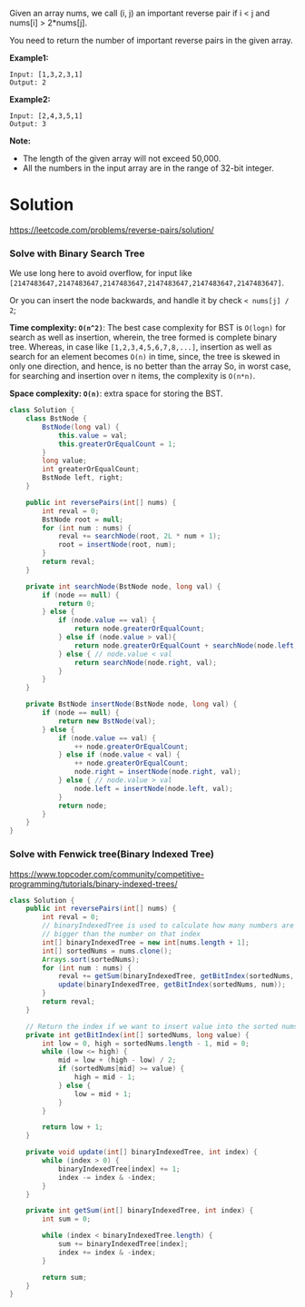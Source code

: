 Given an array nums, we call (i, j) an important reverse pair if i < j and nums[i] > 2*nums[j].

You need to return the number of important reverse pairs in the given array.

__Example1:__

```
Input: [1,3,2,3,1]
Output: 2
```

__Example2:__

```
Input: [2,4,3,5,1]
Output: 3
```

__Note:__

* The length of the given array will not exceed 50,000.  
* All the numbers in the input array are in the range of 32-bit integer.  

# Solution

https://leetcode.com/problems/reverse-pairs/solution/

### Solve with Binary Search Tree

We use long here to avoid overflow, for input like ```[2147483647,2147483647,2147483647,2147483647,2147483647,2147483647]```.

Or you can insert the node backwards, and handle it by check `< nums[j] / 2`;

__Time complexity: `O(n^2)`__: The best case complexity for BST is `O(logn)` for search as well as insertion, wherein, the tree formed is complete binary tree. Whereas, in case like `[1,2,3,4,5,6,7,8,...]`, insertion as well as search for an element becomes `O(n)` in time, since, the tree is skewed in only one direction, and hence, is no better than the array
So, in worst case, for searching and insertion over n items, the complexity is `O(n*n)`.

__Space complexity: `O(n)`__: extra space for storing the BST.

```java
class Solution {
    class BstNode {
        BstNode(long val) {
            this.value = val;
            this.greaterOrEqualCount = 1;
        }
        long value;
        int greaterOrEqualCount;
        BstNode left, right;
    }

    public int reversePairs(int[] nums) {
        int reval = 0;
        BstNode root = null;
        for (int num : nums) {
            reval += searchNode(root, 2L * num + 1);
            root = insertNode(root, num);
        }
        return reval;
    }

    private int searchNode(BstNode node, long val) {
        if (node == null) {
            return 0;
        } else {
            if (node.value == val) {
                return node.greaterOrEqualCount;
            } else if (node.value > val){
                return node.greaterOrEqualCount + searchNode(node.left, val);
            } else { // node.value < val
                return searchNode(node.right, val);
            }
        }
    }

    private BstNode insertNode(BstNode node, long val) {
        if (node == null) {
            return new BstNode(val);
        } else {
            if (node.value == val) {
                ++ node.greaterOrEqualCount;
            } else if (node.value < val) {
                ++ node.greaterOrEqualCount;
                node.right = insertNode(node.right, val);
            } else { // node.value > val
                node.left = insertNode(node.left, val);
            }
            return node;
        }
    }
}
```

### Solve with Fenwick tree(Binary Indexed Tree)

https://www.topcoder.com/community/competitive-programming/tutorials/binary-indexed-trees/

```java
class Solution {
    public int reversePairs(int[] nums) {
        int reval = 0;
        // binaryIndexedTree is used to calculate how many numbers are
        // bigger than the number on that index
        int[] binaryIndexedTree = new int[nums.length + 1];
        int[] sortedNums = nums.clone();
        Arrays.sort(sortedNums);
        for (int num : nums) {
            reval += getSum(binaryIndexedTree, getBitIndex(sortedNums, 2L * num + 1));
            update(binaryIndexedTree, getBitIndex(sortedNums, num));
        }
        return reval;
    }

    // Return the index if we want to insert value into the sorted nums.
    private int getBitIndex(int[] sortedNums, long value) {
        int low = 0, high = sortedNums.length - 1, mid = 0;
        while (low <= high) {
            mid = low + (high - low) / 2;
            if (sortedNums[mid] >= value) {
                high = mid - 1;
            } else {
                low = mid + 1;
            }
        }

        return low + 1;
    }

    private void update(int[] binaryIndexedTree, int index) {
        while (index > 0) {
            binaryIndexedTree[index] += 1;
            index -= index & -index;
        }
    }

    private int getSum(int[] binaryIndexedTree, int index) {
        int sum = 0;

        while (index < binaryIndexedTree.length) {
            sum += binaryIndexedTree[index];
            index += index & -index;
        }

        return sum;
    }
}
```
